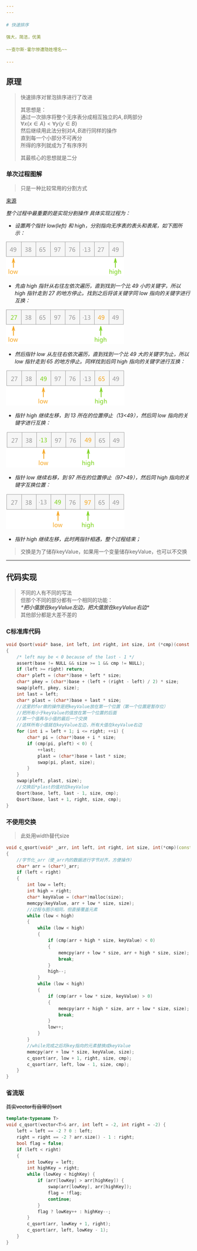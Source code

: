 ```yaml
---
---

# 快速排序

强大，简洁，优美

~~查尔斯·霍尔惨遭隐姓埋名~~

---
```


## 原理

>快速排序对冒泡排序进行了改进
>
>其思想是：  
>通过一次排序将整个无序表分成相互独立的$A,B$两部分  
>$\forall x \lbrace x\in A \rbrace < \forall y \lbrace y\in B \rbrace$  
>然后继续用此法分别对$A,B$进行同样的操作  
>直到每一个小部分不可再分  
>所得的序列就成为了有序序列
>
>其最核心的思想就是二分

### 单次过程图解

>只是一种比较常用的分割方式

[来源](http://data.biancheng.net/view/71.html)

*整个过程中最重要的是实现分割操作*
*具体实现过程为：*

+ *设置两个指针 low(left) 和 high，分别指向无序表的表头和表尾，如下图所示：*

![1](./.src/qs1.png)

+ *先由 high 指针从右往左依次遍历，直到找到一个比 49 小的关键字，所以 high 指针走到 27 的地方停止。找到之后将该关键字同 low 指向的关键字进行互换：*

![1](./.src/qs2.png)

+ *然后指针 low 从左往右依次遍历，直到找到一个比 49 大的关键字为止，所以 low 指针走到 65 的地方停止。同样找到后同 high 指向的关键字进行互换：*

![1](./.src/qs3.png)

+ *指针 high 继续左移，到 13 所在的位置停止（13<49），然后同 low 指向的关键字进行互换：*

![1](././.src/qs4.png)

+ *指针 low 继续右移，到 97 所在的位置停止（97>49），然后同 high 指向的关键字互换位置：*

![1](././.src/qs5.png)

+ *指针 high 继续左移，此时两指针相遇，整个过程结束；*

>交换是为了储存keyValue，如果用一个变量储存keyValue，也可以不交换

---

## 代码实现

>不同的人有不同的写法  
>但那个不同的部分都有一个相同的功能：  
>***\*把小值放在keyValue左边，把大值放在keyValue右边\****  
>其他部分都是大差不差的

### C标准库代码

```c
void Qsort(void* base, int left, int right, int size, int (*cmp)(const void* a, const void* b))
{
    /* left may be < 0 because of the last - 1 */
    assert(base != NULL && size >= 1 && cmp != NULL);
    if (left >= right) return;
    char* pleft = (char*)base + left * size;
    char* pkey = (char*)base + (left + (right - left) / 2) * size;
    swap(pleft, pkey, size);
    int last = left;
    char* plast = (char*)base + last * size;
    //这里的for做的操作是把keyValue放在第一个位置（第一个位置是暂存位）
    //把所有小于keyValue的值放在第一个位置的后面
    //第一个值再与小值的最后一个交换
    //这样所有小值就在keyValue左边，所有大值在keyValue右边
    for (int i = left + 1; i <= right; ++i) {
        char* pi = (char*)base + i * size;
        if (cmp(pi, pleft) < 0) {
            ++last;
            plast = (char*)base + last * size;
            swap(pi, plast, size);
        }
    }
    swap(pleft, plast, size);
    //交换后*plast的值对应keyValue
    Qsort(base, left, last - 1, size, cmp);
    Qsort(base, last + 1, right, size, cmp);
}
```

### 不使用交换

> 此处用width替代size

```cpp
void c_qsort(void* _arr, int left, int right, int size, int(*cmp)(const void* a, const void* b))
{
    //字节化_arr（使_arr内的数据进行字节对齐，方便操作）
    char* arr = (char*)_arr;
    if (left < right)
    {
        int low = left;
        int high = right;
        char* keyValue = (char*)malloc(size);
        memcpy(keyValue, arr + low * size, size);
        //过程与图示相同，但直接覆盖元素
        while (low < high)
        {
            while (low < high)
            {
                if (cmp(arr + high * size, keyValue) < 0)
                {
                    memcpy(arr + low * size, arr + high * size, size);
                    break;
                }
                high--;
            }
            while (low < high)
            {
                if (cmp(arr + low * size, keyValue) > 0)
                {
                    memcpy(arr + high * size, arr + low * size, size);
                    break;
                }
                low++;
            }
        }
        //while完成之后将key指向的元素替换成keyValue
        memcpy(arr + low * size, keyValue, size);
        c_qsort(arr, low + 1, right, size, cmp);
        c_qsort(arr, left, low - 1, size, cmp);
    }
}
```

### 省流版

~~其实vector有自带的sort~~

```cpp
template<typename T>
void c_qsort(vector<T>& arr, int left = -2, int right = -2) {
    left = left == -2 ? 0 : left;
    right = right == -2 ? arr.size() - 1 : right;
    bool flag = false;
    if (left < right)
    {
        int lowKey = left;
        int highKey = right;
        while (lowKey < highKey) {
            if (arr[lowKey] > arr[highKey]) {
                swap(arr[lowKey], arr[highKey]);
                flag = !flag;
                continue;
            }
            flag ? lowKey++ : highKey--;
        }
        c_qsort(arr, lowKey + 1, right);
        c_qsort(arr, left, lowKey - 1);
    }
}
```
